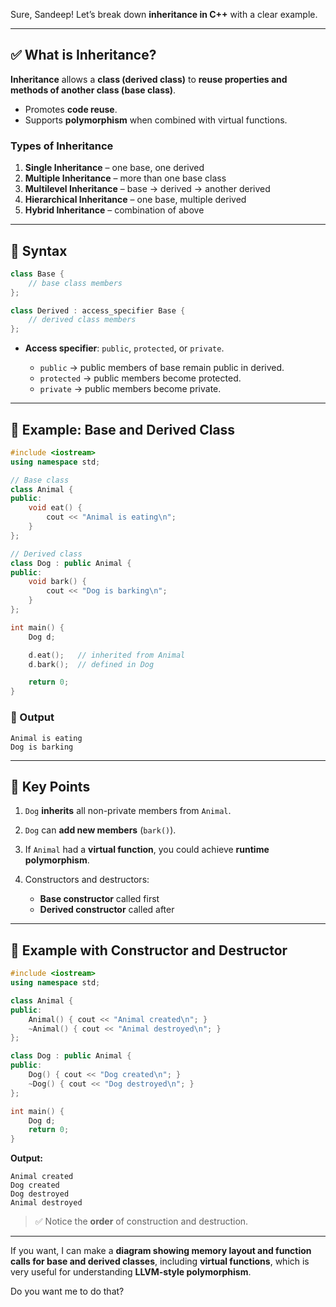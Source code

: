 Sure, Sandeep! Let’s break down **inheritance in C++** with a clear example.

---

## ✅ What is Inheritance?

**Inheritance** allows a **class (derived class)** to **reuse properties and methods of another class (base class)**.

* Promotes **code reuse**.
* Supports **polymorphism** when combined with virtual functions.

### Types of Inheritance

1. **Single Inheritance** – one base, one derived
2. **Multiple Inheritance** – more than one base class
3. **Multilevel Inheritance** – base → derived → another derived
4. **Hierarchical Inheritance** – one base, multiple derived
5. **Hybrid Inheritance** – combination of above

---

## 🔹 Syntax

```cpp
class Base { 
    // base class members
};

class Derived : access_specifier Base {
    // derived class members
};
```

* **Access specifier**: `public`, `protected`, or `private`.

  * `public` → public members of base remain public in derived.
  * `protected` → public members become protected.
  * `private` → public members become private.

---

## 🔹 Example: Base and Derived Class

```cpp
#include <iostream>
using namespace std;

// Base class
class Animal {
public:
    void eat() {
        cout << "Animal is eating\n";
    }
};

// Derived class
class Dog : public Animal {
public:
    void bark() {
        cout << "Dog is barking\n";
    }
};

int main() {
    Dog d;

    d.eat();   // inherited from Animal
    d.bark();  // defined in Dog

    return 0;
}
```

### 🧾 Output

```
Animal is eating
Dog is barking
```

---

## 🔹 Key Points

1. `Dog` **inherits** all non-private members from `Animal`.
2. `Dog` can **add new members** (`bark()`).
3. If `Animal` had a **virtual function**, you could achieve **runtime polymorphism**.
4. Constructors and destructors:

   * **Base constructor** called first
   * **Derived constructor** called after

---

## 🔹 Example with Constructor and Destructor

```cpp
#include <iostream>
using namespace std;

class Animal {
public:
    Animal() { cout << "Animal created\n"; }
    ~Animal() { cout << "Animal destroyed\n"; }
};

class Dog : public Animal {
public:
    Dog() { cout << "Dog created\n"; }
    ~Dog() { cout << "Dog destroyed\n"; }
};

int main() {
    Dog d;
    return 0;
}
```

**Output:**

```
Animal created
Dog created
Dog destroyed
Animal destroyed
```

> ✅ Notice the **order** of construction and destruction.

---

If you want, I can make a **diagram showing memory layout and function calls for base and derived classes**, including **virtual functions**, which is very useful for understanding **LLVM-style polymorphism**.

Do you want me to do that?
